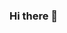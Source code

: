 ### Hi there 👋

<!--
**chandu-manchala/chandu-manchala** is a ✨ _special_ ✨ repository because its `README.md` (this file) appears on your GitHub profile.

Here are some ideas to get you started:

- 🔭 I’m currently working on ..northwestmissouri.
- 🌱 I’m currently learning ...katydrive maryville usa
- 👯 I’m looking to collaborate on ...working on project
- 🤔 I’m looking for help with ...project development
- 💬 Ask me about ...my phone number
- 📫 How to reach me: ...using my instagram 
- 😄 Pronouns: ...chandhu
- ⚡ Fun fact: ...i love sleeping
-->
